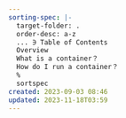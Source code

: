 ```yaml
---
sorting-spec: |-
  target-folder: .
  order-desc: a-z
  ... ∋ Table of Contents
  Overview
  What is a container？
  How do I run a container？
  %
  sortspec
created: 2023-09-03 08:46
updated: 2023-11-18T03:59
---
```

